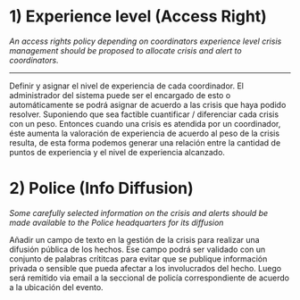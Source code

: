 # 1) Experience level (Access Right)
*An access rights policy depending on coordinators experience level crisis management should be proposed to allocate crisis and alert to coordinators.*

---

Definir y asignar el nivel de experiencia de cada coordinador. El administrador del sistema puede ser el encargado de esto o automáticamente se podrá asignar de acuerdo a las crisis que haya podido resolver. Suponiendo que sea factible cuantificar / diferenciar cada crisis con un peso.
Entonces cuando una crisis es atendida por un coordinador, éste aumenta la valoración de experiencia de acuerdo al peso de la crisis resulta, de esta forma podemos generar una relación entre la cantidad de puntos de experiencia y el nivel de experiencia alcanzado.


# 2) Police (Info Diffusion)
*Some carefully selected information on the crisis and alerts should be made available to the Police headquarters for its diffusion*


Añadir un campo de texto en la gestión de la crisis para realizar una difusión pública de los hechos.
Ese campo podrá ser validado con un conjunto de palabras crítitcas para evitar que se publique información privada o sensible que pueda afectar a los involucrados del hecho. Luego será remitido via email a la seccional de policía correspondiente de acuerdo a la ubicación del evento.